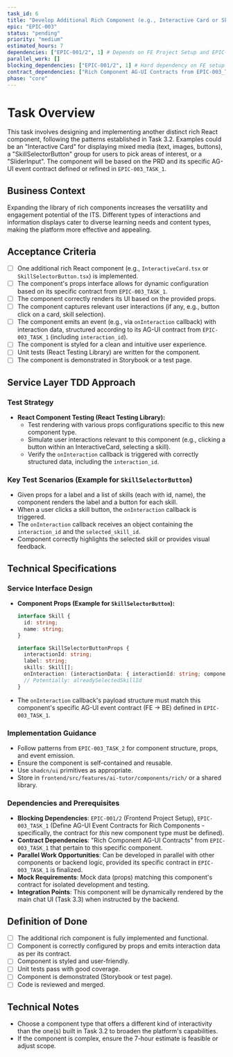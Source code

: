 ```yaml
---
task_id: 6
title: "Develop Additional Rich Component (e.g., Interactive Card or SkillSelectorButton)"
epic: "EPIC-003"
status: "pending"
priority: "medium"
estimated_hours: 7
dependencies: ["EPIC-001/2", 1] # Depends on FE Project Setup and EPIC-003/1 (Rich Component Contracts)
parallel_work: []
blocking_dependencies: ["EPIC-001/2", 1] # Hard dependency on FE setup and defined contracts for this component type
contract_dependencies: ["Rich Component AG-UI Contracts from EPIC-003_TASK_1"] # For this specific component's config and interaction
phase: "core"
---
```


# Task Overview
This task involves designing and implementing another distinct rich React component, following the patterns established in Task 3.2. Examples could be an "Interactive Card" for displaying mixed media (text, images, buttons), a "SkillSelectorButton" group for users to pick areas of interest, or a "SliderInput". The component will be based on the PRD and its specific AG-UI event contract defined or refined in `EPIC-003_TASK_1`.

## Business Context
Expanding the library of rich components increases the versatility and engagement potential of the ITS. Different types of interactions and information displays cater to diverse learning needs and content types, making the platform more effective and appealing.

## Acceptance Criteria
- [ ] One additional rich React component (e.g., `InteractiveCard.tsx` or `SkillSelectorButton.tsx`) is implemented.
- [ ] The component's props interface allows for dynamic configuration based on its specific contract from `EPIC-003_TASK_1`.
- [ ] The component correctly renders its UI based on the provided props.
- [ ] The component captures relevant user interactions (if any, e.g., button click on a card, skill selection).
- [ ] The component emits an event (e.g., via `onInteraction` callback) with interaction data, structured according to its AG-UI contract from `EPIC-003_TASK_1` (including `interaction_id`).
- [ ] The component is styled for a clean and intuitive user experience.
- [ ] Unit tests (React Testing Library) are written for the component.
- [ ] The component is demonstrated in Storybook or a test page.

## Service Layer TDD Approach
### Test Strategy
- **React Component Testing (React Testing Library):**
  - Test rendering with various props configurations specific to this new component type.
  - Simulate user interactions relevant to this component (e.g., clicking a button within an InteractiveCard, selecting a skill).
  - Verify the `onInteraction` callback is triggered with correctly structured data, including the `interaction_id`.

### Key Test Scenarios (Example for `SkillSelectorButton`)
- Given props for a label and a list of skills (each with id, name), the component renders the label and a button for each skill.
- When a user clicks a skill button, the `onInteraction` callback is triggered.
- The `onInteraction` callback receives an object containing the `interaction_id` and the `selected_skill_id`.
- Component correctly highlights the selected skill or provides visual feedback.

## Technical Specifications
### Service Interface Design
- **Component Props (Example for `SkillSelectorButton`):**
  ```typescript
  interface Skill {
    id: string;
    name: string;
  }

  interface SkillSelectorButtonProps {
    interactionId: string;
    label: string;
    skills: Skill[];
    onInteraction: (interactionData: { interactionId: string; componentType: "SkillSelectorButton"; userInput: { selectedSkillId: string } }) => void;
    // Potentially: alreadySelectedSkillId
  }
  ```
- The `onInteraction` callback's payload structure must match this component's specific AG-UI event contract (FE -> BE) defined in `EPIC-003_TASK_1`.

### Implementation Guidance
- Follow patterns from `EPIC-003_TASK_2` for component structure, props, and event emission.
- Ensure the component is self-contained and reusable.
- Use `shadcn/ui` primitives as appropriate.
- Store in `frontend/src/features/ai-tutor/components/rich/` or a shared library.

### Dependencies and Prerequisites
- **Blocking Dependencies**: `EPIC-001/2` (Frontend Project Setup), `EPIC-003_TASK_1` (Define AG-UI Event Contracts for Rich Components - specifically, the contract for *this* new component type must be defined).
- **Contract Dependencies**: "Rich Component AG-UI Contracts" from `EPIC-003_TASK_1` that pertain to this specific component.
- **Parallel Work Opportunities**: Can be developed in parallel with other components or backend logic, provided its specific contract in `EPIC-003_TASK_1` is finalized.
- **Mock Requirements**: Mock data (props) matching this component's contract for isolated development and testing.
- **Integration Points**: This component will be dynamically rendered by the main chat UI (Task 3.3) when instructed by the backend.

## Definition of Done
- [ ] The additional rich component is fully implemented and functional.
- [ ] Component is correctly configured by props and emits interaction data as per its contract.
- [ ] Component is styled and user-friendly.
- [ ] Unit tests pass with good coverage.
- [ ] Component is demonstrated (Storybook or test page).
- [ ] Code is reviewed and merged.

## Technical Notes
- Choose a component type that offers a different kind of interactivity than the one(s) built in Task 3.2 to broaden the platform's capabilities.
- If the component is complex, ensure the 7-hour estimate is feasible or adjust scope.
